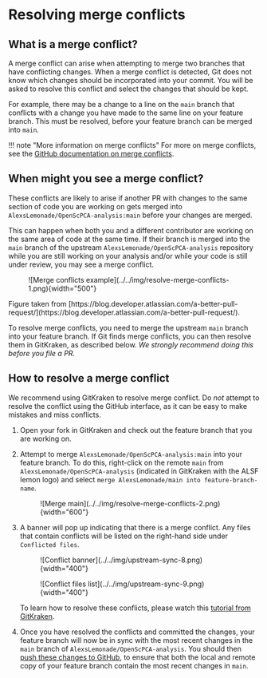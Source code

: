# Resolving merge conflicts

## What is a merge conflict?

A merge conflict can arise when attempting to merge two branches that have conflicting changes.
When a merge conflict is detected, Git does not know which changes should be incorporated into your commit.
You will be asked to resolve this conflict and select the changes that should be kept.

For example, there may be a change to a line on the `main` branch that conflicts with a change you have made to the same line on your feature branch.
This must be resolved, before your feature branch can be merged into `main`.

!!! note "More information on merge conflicts"
    For more on merge conflicts, see the [GitHub documentation on merge conflicts](https://docs.github.com/en/pull-requests/collaborating-with-pull-requests/addressing-merge-conflicts/about-merge-conflicts).

## When might you see a merge conflict?

These conflicts are likely to arise if another PR with changes to the same section of code you are working on gets merged into `AlexsLemonade/OpenScPCA-analysis:main` before your changes are merged.

This can happen when both you and a different contributor are working on the same area of code at the same time.
If their branch is merged into the `main` branch of the upstream `AlexsLemonade/OpenScPCA-analysis` repository while you are still working on your analysis and/or while your code is still under review, you may see a merge conflict.

<figure markdown="span">
    ![Merge conflicts example](../../img/resolve-merge-conflicts-1.png){width="500"}
</figure>
Figure taken from [https://blog.developer.atlassian.com/a-better-pull-request/](https://blog.developer.atlassian.com/a-better-pull-request/).

To resolve merge conflicts, you need to merge the upstream `main` branch into your feature branch.
If Git finds merge conflicts, you can then resolve them in GitKraken, as described below.
_We strongly recommend doing this before you file a PR._ <!-- STUB_LINK: Add link to before you file -->


## How to resolve a merge conflict

We recommend using GitKraken to resolve merge conflict.
Do _not_ attempt to resolve the conflict using the GitHub interface, as it can be easy to make mistakes and miss conflicts.

1. Open your fork in GitKraken and check out the feature branch that you are working on.

1. Attempt to merge `AlexsLemonade/OpenScPCA-analysis:main` into your feature branch.
To do this, right-click on the remote `main` from `AlexsLemonade/OpenScPCA-analysis` (indicated in GitKraken with the ALSF lemon logo) and select `merge AlexsLemonade/main into feature-branch-name`.

    <figure markdown="span">
        ![Merge main](../../img/resolve-merge-conflicts-2.png){width="600"}
    </figure>

1. A banner will pop up indicating that there is a merge conflict.
Any files that contain conflicts will be listed on the right-hand side under `Conflicted files`.

    <figure markdown="span">
        ![Conflict banner](../../img/upstream-sync-8.png){width="400"}
    </figure>

    <figure markdown="span">
        ![Conflict files list](../../img/upstream-sync-9.png){width="400"}
    </figure>

    To learn how to resolve these conflicts, please watch this [tutorial from GitKraken](https://www.gitkraken.com/learn/git/tutorials/how-to-resolve-merge-conflict-in-git).

1. Once you have resolved the conflicts and committed the changes, your feature branch will now be in sync with the most recent changes in the `main` branch of `AlexsLemonade/OpenScPCA-analysis`.
You should then [push these changes to GitHub](../working-with-git/push-to-origin.md), to ensure that both the local and remote copy of your feature branch contain the most recent changes in `main`.
